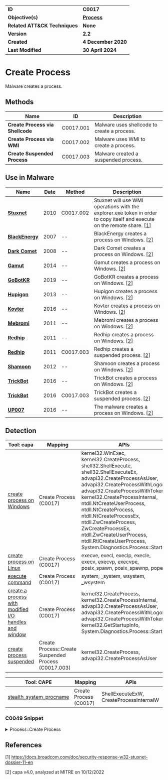 <table>
<tr>
<td><b>ID</b></td>
<td><b>C0017</b></td>
</tr>
<tr>
<td><b>Objective(s)</b></td>
<td><b><a href="../process">Process</a></b></td>
</tr>
<tr>
<td><b>Related ATT&CK Techniques</b></td>
<td><b>None</b></td>
</tr>
<tr>
<td><b>Version</b></td>
<td><b>2.2</b></td>
</tr>
<tr>
<td><b>Created</b></td>
<td><b>4 December 2020</b></td>
</tr>
<tr>
<td><b>Last Modified</b></td>
<td><b>30 April 2024</b></td>
</tr>
</table>


# Create Process

Malware creates a process. 

## Methods

|Name|ID|Description|
|---|---|---|
|**Create Process via Shellcode**|C0017.001|Malware uses shellcode to create a process.|
|**Create Process via WMI**|C0017.002|Malware uses WMI to create a process.|
|**Create Suspended Process**|C0017.003|Malware created a suspended process.|

## Use in Malware

|Name|Date|Method|Description|
|---|---|---|---|
|[**Stuxnet**](../../xample-malware/stuxnet.md)|2010|C0017.002|Stuxnet will use WMI operations with the explorer.exe token in order to copy itself and execute on the remote share. [[1]](#1)|
|[**BlackEnergy**](../../xample-malware/blackenergy.md)|2007|--|BlackEnergy creates a process on Windows. [[2]](#2)|
|[**Dark Comet**](../../xample-malware/dark-comet.md)|2008|--|Dark Comet creates a process on Windows. [[2]](#2)|
|[**Gamut**](../../xample-malware/gamut.md)|2014|--|Gamut creates a process on Windows. [[2]](#2)|
|[**GoBotKR**](../../xample-malware/gobotkr.md)|2019|--|GoBotKR creates a process on Windows. [[2]](#2)|
|[**Hupigon**](../../xample-malware/hupigon.md)|2013|--|Hupigon creates a process on Windows. [[2]](#2)|
|[**Kovter**](../../xample-malware/kovter.md)|2016|--|Kovter creates a process on Windows. [[2]](#2)|
|[**Mebromi**](../../xample-malware/mebromi.md)|2011|--|Mebromi creates a process on Windows. [[2]](#2)|
|[**Redhip**](../../xample-malware/redhip.md)|2011|--|Redhip creates a process on Windows. [[2]](#2)|
|[**Redhip**](../../xample-malware/redhip.md)|2011|C0017.003|Redhip creates a suspended process. [[2]](#2)|
|[**Shamoon**](../../xample-malware/shamoon.md)|2012|--|Shamoon creates a process on Windows. [[2]](#2)|
|[**TrickBot**](../../xample-malware/trickbot.md)|2016|--|TrickBot creates a process on Windows. [[2]](#2)|
|[**TrickBot**](../../xample-malware/trickbot.md)|2016|C0017.003|TrickBot creates a suspended process. [[2]](#2)|
|[**UP007**](../../xample-malware/up007.md)|2016|--|The malware creates a process on Windows. [[2]](#2)|

## Detection

|Tool: capa|Mapping|APIs|
|---|---|---|
|[create process on Windows](https://github.com/mandiant/capa-rules/blob/master/host-interaction/process/create/create-process-on-windows.yml)|Create Process (C0017)|kernel32.WinExec, kernel32.CreateProcess, shell32.ShellExecute, shell32.ShellExecuteEx, advapi32.CreateProcessAsUser, advapi32.CreateProcessWithLogon, advapi32.CreateProcessWithToken, kernel32.CreateProcessInternal, ntdll.NtCreateUserProcess, ntdll.NtCreateProcess, ntdll.NtCreateProcessEx, ntdll.ZwCreateProcess, ZwCreateProcessEx, ntdll.ZwCreateUserProcess, ntdll.RtlCreateUserProcess, System.Diagnostics.Process::Start|
|[create process on Linux](https://github.com/mandiant/capa-rules/blob/master/host-interaction/process/create/create-process-on-linux.yml)|Create Process (C0017)|execve, execl, execlp, execle, execv, execvp, execvpe, posix_spawn, posix_spawnp, popen|
|[execute command](https://github.com/mandiant/capa-rules/blob/master/host-interaction/process/create/execute-command.yml)|Create Process (C0017)|system, _system, wsystem, _wsystem|
|[create a process with modified I/O handles and window](https://github.com/mandiant/capa-rules/blob/master/host-interaction/process/create/create-a-process-with-modified-io-handles-and-window.yml)|Create Process (C0017)|kernel32.CreateProcess, kernel32.CreateProcessInternal, advapi32.CreateProcessAsUser, advapi32.CreateProcessWithLogon, advapi32.CreateProcessWithToken, kernel32.GetStartupInfo, System.Diagnostics.Process::Start|
|[create process suspended](https://github.com/mandiant/capa-rules/blob/master/host-interaction/process/create/create-process-suspended.yml)|Create Process::Create Suspended Process (C0017.003)|kernel32.CreateProcess, advapi32.CreateProcessAsUser|

|Tool: CAPE|Mapping|APIs|
|---|---|---|
|[stealth_system_procname](https://github.com/CAPESandbox/community/tree/master/modules/signatures/stealth_system_procname.py)|Create Process (C0017)|ShellExecuteExW, CreateProcessInternalW|

### C0049 Snippet
<details>
<summary> Process::Create Process </summary>
SHA256: 465d3aac3ca4daa9ad4de04fcb999f358396efd7abceed9701c9c28c23c126db
Location: 0x458C26
<pre>
lea     param_1, [ebp + 0xfffffeb0]
push    param_1 ; pointer to PROCESS_INFORMATION struct to hold information about the new process
lea     param_1, [ebp + 0xfffffec0]
push    param_1 ; pointer to STARTUPINFO struct
push    0x0     ; path to directory for new process -- if null, use same directory as calling process
push    0x0     ; environment block for new process -- if null, use the calling process's environment block
push    0x4     ; process creation flags (CREATE_SUSPENDED in this case)
push    0x0     ; if heritable handles in the calling process should be inherited by the new process.  If false, inheritance will not occur.
push    0x0     ; security attributes for new process.  If null, child processes cannot inherit thread running new process
push    0x0     ; security attributes for new process.  If null, child processes cannot inherit handle for new process
mov     param_1, dword ptr [ebp + local_8]
call    FUN_00404dfc
push    param_1 ; command line for new process to execute
push    0x0     ; application name to be executed.  If null, use command line provided in another argument
call    KERNEL32.DLL::CreateProcessA    ; Call Windows API function to create new process
</pre>
</details>

## References

<a name="1">[1]</a> https://docs.broadcom.com/doc/security-response-w32-stuxnet-dossier-11-en

<a name="2">[2]</a> capa v4.0, analyzed at MITRE on 10/12/2022

